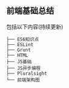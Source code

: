 ## 前端基础总结

包括以下内容(持续更新)

```
├── ES6知识点
├── ESLint
├── Grunt
├── HTML
├── JS基础
├── JS异步编程
├── Pluralsight
└── 前端架构图
```